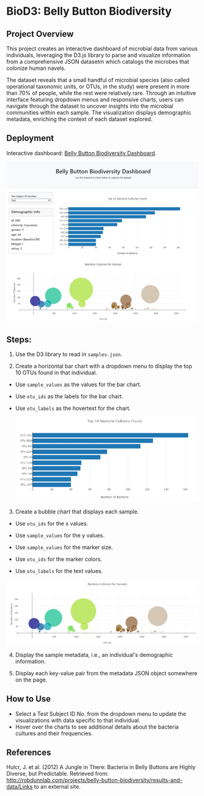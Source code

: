 # BioD3: Belly Button Biodiversity

## Project Overview

This project creates an interactive dashboard of microbial data from various individuals, leveraging the D3.js library to parse and visualize information from a comprehensive JSON datasetm which catalogs the microbes that colonize human navels.

The dataset reveals that a small handful of microbial species (also called operational taxonomic units, or OTUs, in the study) were present in more than 70% of people, while the rest were relatively rare. Through an intuitive interface featuring dropdown menus and responsive charts, users can navigate through the dataset to uncover insights into the microbial communities within each sample. The visualization displays demographic metadata, enriching the context of each dataset explored. 

## Deployment
Interactive dashboard: [Belly Button Biodiversity Dashboard](https://jeremytallant.github.io/belly-button-challenge/).

  ![bar Chart](images/dashboard_image.png)

## Steps:

1. Use the D3 library to read in `samples.json`.

2. Create a horizontal bar chart with a dropdown menu to display the top 10 OTUs found in that individual.

* Use `sample_values` as the values for the bar chart.

* Use `otu_ids` as the labels for the bar chart.

* Use `otu_labels` as the hovertext for the chart.

  ![bar Chart](images/bar_chart.png)

3. Create a bubble chart that displays each sample.

* Use `otu_ids` for the x values.

* Use `sample_values` for the y values.

* Use `sample_values` for the marker size.

* Use `otu_ids` for the marker colors.

* Use `otu_labels` for the text values.

![Bubble Chart](images/bubble_chart.png)

4. Display the sample metadata, i.e., an individual's demographic information.

5. Display each key-value pair from the metadata JSON object somewhere on the page.


## How to Use
* Select a Test Subject ID No. from the dropdown menu to update the visualizations with data specific to that individual.
* Hover over the charts to see additional details about the bacteria cultures and their frequencies. 

## References
Hulcr, J. et al. (2012) A Jungle in There: Bacteria in Belly Buttons are Highly Diverse, but Predictable. Retrieved from: http://robdunnlab.com/projects/belly-button-biodiversity/results-and-data/Links to an external site.
